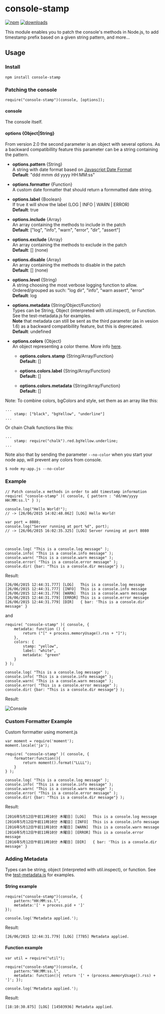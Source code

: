 # console-stamp

[![npm][npm-image]][npm-url]
[![downloads][downloads-image]][downloads-url]

[npm-image]: https://img.shields.io/npm/v/console-stamp.svg?style=flat-square
[npm-url]: https://npmjs.org/package/console-stamp
[downloads-image]: https://img.shields.io/npm/dm/console-stamp.svg?style=flat-square
[downloads-url]: https://npmjs.org/package/console-stamp

This module enables you to patch the console's methods in Node.js, to add timestamp prefix based on a given string pattern, and more...

## Usage ##

### Install

    npm install console-stamp

### Patching the console

    require("console-stamp")(console, [options]);

#### console
The console itself.

#### options {Object|String}

From version 2.0 the second parameter is an object with several options. As a backward compatibillity feature this parameter can be a string containing the pattern.

* **options.pattern** {String}<br>A string with date format based on [Javascript Date Format](http://blog.stevenlevithan.com/archives/date-time-format)<br>**Default**: "ddd mmm dd yyyy HH:MM:ss"

* **options.formatter** {Function}<br>A custom date formatter that should return a formmatted date string.

* **options.label** {Boolean}<br>If true it will show the label (LOG | INFO | WARN | ERROR)<br>**Default**: true

* **options.include** {Array}<br>An array containing the methods to include in the patch<br>**Default**: ["log", "info", "warn", "error", "dir", "assert"]

* **options.exclude** {Array}<br>An array containing the methods to exclude in the patch<br>**Default**: [] \(none)

* **options.disable** {Array}<br>An array containing the methods to disable in the patch<br>**Default**: [] \(none)

* **options.level** {String}<br>A string choosing the most verbose logging function to allow. Ordered/grouped as such: "log dir", "info", "warn assert", "error"<br>**Default**: log

* **options.metadata** {String/Object/Function}<br>Types can be String, Object (interpreted with util.inspect), or Function. See the test-metadata.js for examples.<br>**Note** that metadata can still be sent as the third parameter (as in vesion 1.6) as a backward compatibillity feature, but this is deprecated. <br>**Default**: undefined

* **options.colors** {Object}<br>An object representing a color theme. More info [here](https://www.npmjs.com/package/chalk).

    * **options.colors.stamp** {String/Array<String>/Function} <br>**Default:** []

    * **options.colors.label** {String/Array<String>/Function} <br>**Default:** []

    * **options.colors.metadata** {String/Array<String>/Function} <br>**Default:** []

Note: To combine colors, bgColors and style, set them as an array like this:

    ...
        stamp: ["black", "bgYellow", "underline"]
    ...


Or chain Chalk functions like this:

    ...
        stamp: require("chalk").red.bgYellow.underline;
    ...


Note also that by sending the parameter `--no-color` when you start your node app, will prevent any colors from console.

    $ node my-app.js --no-color

### Example

    // Patch console.x methods in order to add timestamp information
    require( "console-stamp" )( console, { pattern : "dd/mm/yyyy HH:MM:ss.l" } );

    console.log("Hello World!");
    // -> [26/06/2015 14:02:48.062] [LOG] Hello World!

    var port = 8080;
    console.log("Server running at port %d", port);
    // -> [26/06/2015 16:02:35.325] [LOG] Server running at port 8080

&nbsp;

    console.log( "This is a console.log message" );
    console.info( "This is a console.info message" );
    console.warn( "This is a console.warn message" );
    console.error( "This is a console.error message" );
    console.dir( {bar: "This is a console.dir message"} );

Result:

    [26/06/2015 12:44:31.777] [LOG]   This is a console.log message
    [26/06/2015 12:44:31.777] [INFO]  This is a console.info message
    [26/06/2015 12:44:31.779] [WARN]  This is a console.warn message
    [26/06/2015 12:44:31.779] [ERROR] This is a console.error message
    [26/06/2015 12:44:31.779] [DIR]   { bar: 'This is a console.dir message' }

and

    require( "console-stamp" )( console, {
        metadata: function () {
            return ("[" + process.memoryUsage().rss + "]");
        },
        colors: {
            stamp: "yellow",
            label: "white",
            metadata: "green"
        }
    } );

    console.log( "This is a console.log message" );
    console.info( "This is a console.info message" );
    console.warn( "This is a console.warn message" );
    console.error( "This is a console.error message" );
    console.dir( {bar: "This is a console.dir message"} );

Result:

![Console](gfx/console.png)

### Custom Formatter Example

Custom forrmatter using moment.js

    var moment = require('moment');
    moment.locale('ja');

    require( "console-stamp" )( console, {
        formatter:function(){
            return moment().format("LLLL");
        }
    } );

    console.log( "This is a console.log message" );
    console.info( "This is a console.info message" );
    console.warn( "This is a console.warn message" );
    console.error( "This is a console.error message" );
    console.dir( {bar: "This is a console.dir message"} );

Result:

    [2016年5月12日午前11時10分 木曜日] [LOG]   This is a console.log message
    [2016年5月12日午前11時10分 木曜日] [INFO]  This is a console.info message
    [2016年5月12日午前11時10分 木曜日] [WARN]  This is a console.warn message
    [2016年5月12日午前11時10分 木曜日] [ERROR] This is a console.error message
    [2016年5月12日午前11時10分 木曜日] [DIR]   { bar: 'This is a console.dir message' }

### Adding Metadata ###

Types can be string, object (interpreted with util.inspect), or function.
See the [test-metadata.js](https://github.com/starak/node-console-stamp/blob/master/test-metadata.js) for examples.

#### String example

    require("console-stamp")(console, {
        pattern:"HH:MM:ss.l",
        metadata:'[' + process.pid + ']'
    });

    console.log('Metadata applied.');

Result:

    [26/06/2015 12:44:31.779] [LOG] [7785] Metadata applied.

#### Function example

    var util = require("util");

    require("console-stamp")(console, {
        pattern:"HH:MM:ss.l",
        metadata: function(){ return '[' + (process.memoryUsage().rss) + ']'; });

    console.log('Metadata applied.');

Result:

    [18:10:30.875] [LOG] [14503936] Metadata applied.
